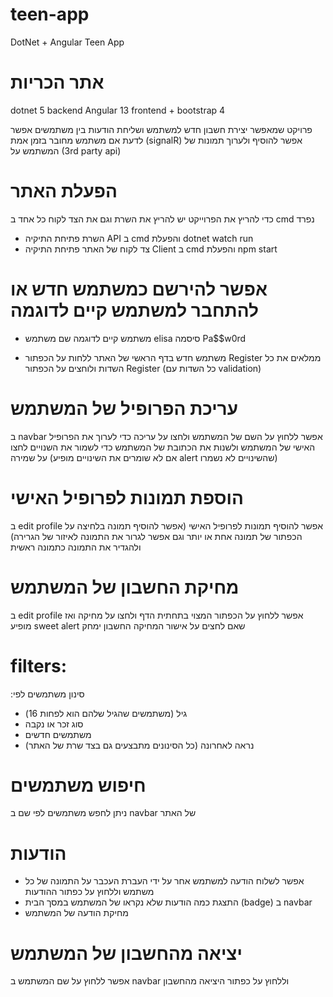 # teen-app

DotNet + Angular Teen App

# אתר הכריות
dotnet 5 backend
Angular 13 frontend + bootstrap 4

פרויקט שמאפשר יצירת חשבון חדש למשתמש ושליחת הודעות בין משתמשים
אפשר לדעת אם משתמש מחובר בזמן אמת (signalR)
אפשר להוסיף ולערוך תמונות של המשתמש על (3rd party api)



# הפעלת האתר
כדי להריץ את הפרוייקט יש להריץ את השרת וגם את הצד לקוח כל אחד ב cmd נפרד
- השרת
פתיחת התיקיה API ב cmd והפעלת dotnet watch run
- צד לקוח של האתר
פתיחת התיקיה Client ב cmd והפעלת npm start


# אפשר להירשם כמשתמש חדש או להתחבר למשתמש קיים לדוגמה
 - משתמש קיים לדוגמה
 שם משתמש 
 elisa 
 סיסמה 
 Pa$$w0rd

 - משתמש חדש
 בדף הראשי של האתר ללחות על הכפתור Register
 ממלאים את כל השדות ולוחצים על הכפתור Register
 (כל השדות עם validation)



# עריכת הפרופיל של המשתמש
ב navbar אפשר ללחוץ על השם של המשתמש ולחצו על עריכה
כדי לערוך את הפרופיל האישי של המשתמש ולשנות את הכתובת של המשתמש
כדי לשמור את השנויים לחצו על שמירה
(אם לא שומרים את השינויים מופיע alert שהשינויים לא נשמרו)

# הוספת תמונות לפרופיל האישי 
ב edit profile אפשר להוסיף תמונות לפרופיל האישי
(אפשר להוסיף תמונה בלחיצה על הכפתור של תמונה אחת או יותר וגם אפשר לגרור את התמונה לאיזור של הגרירה)
ולהגדיר את התמונה כתמונה ראשית

# מחיקת החשבון של המשתמש
ב edit profile אפשר ללחוץ על הכפתור המצוי בתחתית הדף ולחצו על מחיקה
ואז מופיע sweet alert שאם לחצים על אישור המחיקה החשבון ימחק


# filters:
 :סינון משתמשים לפי 
 - גיל (משתמשים שהגיל שלהם הוא לפחות 16)
 - סוג זכר או נקבה
 - משתמשים חדשים 
 - נראה לאחרונה
 (כל הסינונים מתבצעים גם בצד שרת של האתר)


# חיפוש משתמשים
ניתן לחפש משתמשים לפי שם ב navbar של האתר

# הודעות
 - אפשר לשלוח הודעה למשתמש אחר על ידי העברת העכבר על התמונה של כל משתמש וללחוץ על כפתור ההודעות
 - התצגת כמה הודעות שלא נקראו של המשתמש במסך הבית (badge) ב navbar
 - מחיקת הודעה של המשתמש

# יציאה מהחשבון של המשתמש
 אפשר ללחוץ על שם המשתמש ב navbar וללחוץ על כפתור היציאה מהחשבון




